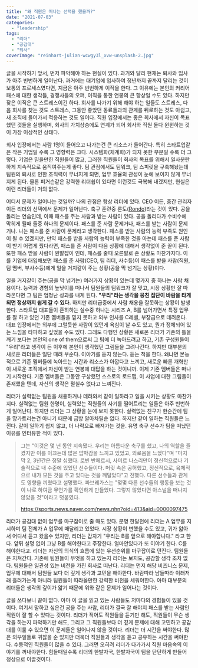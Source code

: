 ```yaml
---
title: "왜 직원은 떠나는 선택을 했을까?"
date: "2021-07-03"
categories: 
  - "leadership"
tags: 
  - "리더"
  - "공감대"
  - "퇴사"
coverImage: "reinhart-julian-wcwgy3l_xvw-unsplash-2.jpg"
---
```


글을 시작하기 앞서, 먼저 파악해야 하는 현실이 있다. 과거와 달리 현재는 퇴사와 입사가 아주 빈번하게 일어난다. 과거에는 대기업에 입사하여 정년까지 끝까지 달리는 것이 보통의 프로세스였다면, 지금은 아주 빈번하게 이직을 한다. 그 이유에는 본인의 커리어 패스에 대한 생각들, 경쟁사들의 오퍼, 이직을 통한 연봉의 큰 향상일 수도 있다. 하지만 잦은 이직은 큰 스트레스이긴 하다. 회사를 나가기 위해 해야 하는 일들도 스트레스, 다음 회사를 찾는 것도 스트레스, 그동안 좋았던 동료들과의 관계를 뒤로하는 것도 아쉽고, 새 조직에 들어가서 적응하는 것도 일이다. 직원 입장에서는 좋은 회사에서 자신이 목표했던 것들을 실행하며, 회사의 가치상승에도 연계가 되어 회사와 직원 둘다 윈윈하는 것이 가장 이상적인 상태다.

회사 입장에서는 사람 1명이 들어오고 나가는건 큰 리소스가 들어간다. 특히 스타트업같은 작은 기업일 수록 그 영향력은 크다. 시스템화(체계화)가 되지 못한 부분일 수록 더 그렇다. 기업은 믿을만한 직원들이 많고, 그러한 직원들이 회사의 목표를 위해서 일사분란하게 지속적으로 움직여주는게 좋다. 팀 관점에서도 팀워크, 팀 스피릿을 구축해놨는데 팀원의 퇴사로 인한 조직력이 무너지게 되면, 업무 효율의 관성이 눈에 보이지 않게 무너지게 된다. 물론 퍼거슨같은 강력한 리더쉽이 있다면 이런것도 극복해 내겠지만, 현실은 이런 리더들이 거의 없다.

어디서 문제가 일어나는 것일까? 나의 관점은 항상 리더에 있다. CEO 이든, 중간 관리자이든 리더의 선택에서 문제가 일어난다. 축구 훈련중 론도([Rondo](https://en.wikipedia.org/wiki/Rondo_(game)))라는 것이 있다. 공을 돌리는 연습인데, 이때 패스를 주는 사람과 받는 사람이 있다. 공을 돌리다가 수비수에 막히게 될때 둘중 하나의 문제이다. 패스를 준 사람 문제거나, 패스를 받는 사람이 문제거나. 나는 패스를 준 사람이 문제라고 생각한다. 패스를 받는 사람의 능력 부족도 원인이 될 수 있겠지만, 만약 패스를 받을 사람의 능력이 부족한 것을 아는데 패스를 준 사람이 받기 어렵게 줬다라면, 패스를 준 사람이 다음 상황에 대해서 생각없이 준 꼴이 된다. 또한 패스 받을 사람이 왼발잡이 인데, 패스를 줄때 오른발로 준 상황도 마찬가지다. 이를 기업에 대입해보면 패스를 준 사람(CEO, 팀 리더, 사수등)이 패스를 받을 사람(직원, 팀 멤버, 부사수등)에게 일을 거지같이 주는 상황(공을 막 넘기는 상황)이다.

일을 거지같이 주는(공을 막 넘기는) 여러가지 상황이 있는데 몇가지 중 하나는 사람 채용이다. 능력과 경험의 높낮이를 떠나서 팀원들의 팀워크가 잘 맞고, 시장 상황만 잘 따라온다면 그 팀은 엄청난 성과를 내게 된다. **"우리"라는 생각을 뭉친 집단이 바람을 타게되면 정상까지 쉽게 갈 수 있다.** 하지만 리더급중에서 사람 채용을 잘못하는 상황이 발생한다. 스타트업 대표들이 흔히하는 실수중 하나는 시리즈 A, B를 넘어가면서 특정 업무를 잘 하고 있던 기존 멤버들을 믿지 못하고 외부 인사를 C레벨, 부장급으로 데려온다. 대표 입장에서는 외부에 그럴듯한 사람이 있던게 욕심이 날 수도 있고, 뭔가 정체되어 있는 느낌을 타파하고 싶었을 수도 있다. 그래도 다행인 상황은 새로온 리더가 기존의 틀을 깨기 보다는 본인의 one of them으로써 그 팀에 더 녹아드려고 하고, 기존 구성원들이 "우리"라고 생각이 든 이후에 본인이 생각했던 그림들을 그려나간다. 하지만 대부분의 새로운 리더들은 일단 때려 부순다. 이야기를 듣지 않는다. 듣는 척을 한다. 왜냐면 본능적으로 기존 멤버들에 녹아드는 시간과 리소스가 아깝다고 느끼고, 새로운 빠른 개혁만이 새로운 조직에서 자신이 받는 연봉에 대답을 하는 것이니까. 이제 기존 멤버들은 떠나기 시작한다. 기존 멤버들은 그동안 구상했던 스스로의 로드맵, 이 사업에 대한 그림들이 존재했을 텐데, 자신의 생각은 펼칠수 없다고 느껴진다.

리더가 실력없는 팀원을 채용하거나 데려와서 같이 일하라고 일을 시키는 상황도 마찬가지다. 실력없는 팀원 한명이, 실력있는 직원들의 사기를 떨어트리는 일들은 아주 빈번하게 일어난다. 하지만 리더는 그 상황을 눈에 보지 못한다. 실력없는 친구가 한순간에 팀을 망가트리는건 아니기 때문에 금방 알아차릴순 없다. 하지만 같이 일하는 직원들은 느낀다. 같이 일하기 쉽지 않고, 더 나락으로 빠져가는 것을. 유명 축구 선수가 팀을 떠났던 이유를 인터뷰한 적이 있다.

> 그는 "이것은 몇 년 동안 지속됐다. 우리는 아름다운 축구를 했고, 나의 역할을 즐겼지만 이를 이끄는데 많은 압박감을 느끼고 있었고, 외로움을 느꼈다"며 "마지막 2, 3년간은 정말 심했다. 로빈 반페르시, 사미르 나스리만이 정신적으로나 기술적으로 내 수준에 있었던 선수들이다. 머릿 속은 공허했고, 정신적으로, 육체적으로 내가 모든 것을 주고 있다는 것을 깨달았다"고 전했다. 다른 선수들과 관계도 영향을 끼쳤다고 설명했다. 파브레가스는 "몇몇 다른 선수들의 행동을 보는 것이 나로 하여금 무언가를 확인하게 만들었다. 그렇지 않았다면 아스널을 떠나지 않았을 것"이라고 덧붙였다.
> 
> https://sports.news.naver.com/news.nhn?oid=413&aid=0000097475

리더가 공감대 없이 업무를 마구잡이로 줄 때도 있다. 분명 한달전에 리더는 A 업무를 지시하며 팀 전체가 A 업무에 매달리고 있었다. 시장 상황이 변했을 수도 있고, 귀가 얇아서 어디서 듣고 왔을수 있지만, 리더는 갑자기 "우리는 B를 앞으로 해야합니다." 라고 한다. 앞뒤 설명 없이 그냥 B를 해야한다고 주장한다. 얼마안있다가 또 이야기 한다. C를 해야한다고. 리더는 자신의 의식의 흐름에 있는 우선순위를 마구잡이로 던진다. 팀원들은 지쳐간다. 기존에 팀원들이 무엇을 하고 있는지 리더는 보지도, 공감할 생각 조차 없다. 팀원들은 일관성 있는 비전을 가진 회사로 떠난다. 리더는 먼저 해당 비즈니스 문제, 업무에 대해서 팀원들 보다 더 깊게 생각과 고민을 해야한다. 바람따라 남들따라 이래저래 흘러가는게 아니라 팀원들이 따라올만한 강력한 비전을 세워야한다. 아마 대부분의 리더들은 생각의 깊이가 얇기 때문에 위와 같은 문제가 일어나는 것이다.

글을 쓰다보니 끝이 없다. 아마 이 글을 읽고 있는 사람들도 저마다의 경험들이 있을 것이다. 여기서 말하고 싶은건 공을 주는 사람, 리더가 결국 잘 해야지 패스를 받는 사람인 직원이 잘 할 수 있다는 것이다. 리더가 적어도 직원들을 듣기만 해도, 직원들이 무슨 생각을 하는지 파악하기만 해도, 그리고 그 직원들보다 더 깊게 문제에 대해 고민하고 공감대를 이룰 수 있으면 이 문제들은 일어나지 않을 것이다. 리더는 더 시간을 써야한다. 많은 외부일들로 귀찮을 순 있지만 더욱더 직원들과 생각을 듣고 공유하는 시간을 써야한다. 수동적인 직원들이 많을 수 있다. 그러면 오히려 리더가 다가가서 직원 마음속의 이야기를 꺼내야한다. 힘들때일수록 리더의 한발자국, 한발자국이 팀을 단단하게 만들어 정상으로 이끌것이다.
